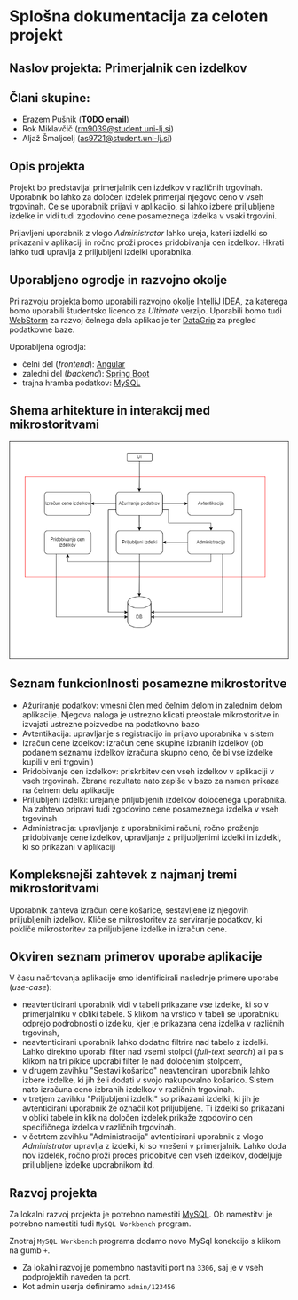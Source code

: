 # Splošna dokumentacija za celoten projekt

## Naslov projekta: Primerjalnik cen izdelkov

## Člani skupine:
- Erazem Pušnik (**TODO email**)
- Rok Miklavčič (rm9039@student.uni-lj.si)
- Aljaž Šmaljcelj (as9721@student.uni-lj.si)

## Opis projekta

Projekt bo predstavljal primerjalnik cen izdelkov v različnih trgovinah.
Uporabnik bo lahko za določen izdelek primerjal njegovo ceno v vseh trgovinah.
Če se uporabnik prijavi v aplikacijo, si lahko izbere priljubljene izdelke in vidi tudi zgodovino cene posameznega izdelka v vsaki trgovini.

Prijavljeni uporabnik z vlogo *Administrator* lahko ureja, kateri izdelki so prikazani v aplikaciji in ročno proži proces pridobivanja cen izdelkov.
Hkrati lahko tudi upravlja z priljubljeni izdelki uporabnika.

## Uporabljeno ogrodje in razvojno okolje

Pri razvoju projekta bomo uporabili razvojno okolje [IntelliJ IDEA](https://www.jetbrains.com/idea/), za katerega bomo uporabili študentsko licenco za *Ultimate* verzijo.
Uporabili bomo tudi [WebStorm](https://www.jetbrains.com/webstorm/) za razvoj čelnega dela aplikacije ter [DataGrip](https://www.jetbrains.com/datagrip/) za pregled podatkovne baze.

Uporabljena ogrodja:
- čelni del (*frontend*): [Angular](https://angular.io)
- zaledni del (*backend*): [Spring Boot](https://spring.io/projects/spring-boot)
- trajna hramba podatkov: [MySQL](https://www.mysql.com)

## Shema arhitekture in interakcij med mikrostoritvami

![Shema arhitekture](/general/src/shema_arhitekture.png)

## Seznam funkcionlnosti posamezne mikrostoritve

- Ažuriranje podatkov: vmesni člen med čelnim delom in zalednim delom aplikacije. 
Njegova naloga je ustrezno klicati preostale mikrostoritve in izvajati ustrezne poizvedbe na podatkovno bazo
- Avtentikacija: upravljanje s registracijo in prijavo uporabnika v sistem
- Izračun cene izdelkov: izračun cene skupine izbranih izdelkov (ob podanem seznamu izdelkov izračuna skupno ceno, če bi vse izdelke kupili v eni trgovini)
- Pridobivanje cen izdelkov: priskrbitev cen vseh izdelkov v aplikaciji v vseh trgovinah.
  Zbrane rezultate nato zapiše v bazo za namen prikaza na čelnem delu aplikacije
- Priljubljeni izdelki: urejanje priljubljenih izdelkov določenega uporabnika. 
Na zahtevo pripravi tudi zgodovino cene posameznega izdelka v vseh trgovinah
- Administracija: upravljanje z uporabnikimi računi, ročno proženje pridobivanje cene izdelkov, upravljanje z priljubljenimi izdelki in izdelki, ki so prikazani v aplikaciji 

## Kompleksnejši zahtevek z najmanj tremi mikrostoritvami

Uporabnik zahteva izračun cene košarice, sestavljene iz njegovih priljubljenih izdelkov.
Kliče se mikrostoritev za serviranje podatkov, ki pokliče mikrostoritev za priljubljene izdelke in izračun cene.

## Okviren seznam primerov uporabe aplikacije

V času načrtovanja aplikacije smo identificirali naslednje primere uporabe (*use-case*):

- neavtenticirani uporabnik vidi v tabeli prikazane vse izdelke, ki so v primerjalniku v obliki tabele.
  S klikom na vrstico v tabeli se uporabniku odprejo podrobnosti o izdelku, kjer je prikazana cena izdelka v različnih trgovinah,
- neavtenticirani uporabnik lahko dodatno filtrira nad tabelo z izdelki.
  Lahko direktno uporabi filter nad vsemi stolpci (*full-text search*) ali pa s klikom na tri pikice uporabi filter le nad določenim stolpcem,
- v drugem zavihku "Sestavi košarico" neavtencirani uporabnik lahko izbere izdelke, ki jih želi dodati v svojo nakupovalno košarico.
  Sistem nato izračuna ceno izbranih izdelkov v različnih trgovinah.
- v tretjem zavihku "Priljubljeni izdelki" so prikazani izdelki, ki jih je avtenticirani uporabnik že označil kot priljubljene.
  Ti izdelki so prikazani v obliki tabele in klik na določen izdelek prikaže zgodovino cen specifičnega izdelka v različnih trgovinah.
- v četrtem zavihku "Administracija" avtenticirani uporabnik z vlogo *Administrator* upravlja z izdelki, ki so vnešeni v primerjalnik.
  Lahko doda nov izdelek, ročno proži proces pridobitve cen vseh izdelkov, dodeljuje priljubljene izdelke uporabnikom itd.

## Razvoj projekta

Za lokalni razvoj projekta je potrebno namestiti [MySQL](https://dev.mysql.com/downloads/installer/).
Ob namestitvi je potrebno namestiti tudi `MySQL Workbench` program.

Znotraj `MySQL Workbench` programa dodamo novo MySql konekcijo s klikom na gumb `+`.
- Za lokalni razvoj je pomembno nastaviti port na `3306`, saj je v vseh podprojektih naveden ta port.
- Kot admin userja definiramo `admin/123456`

